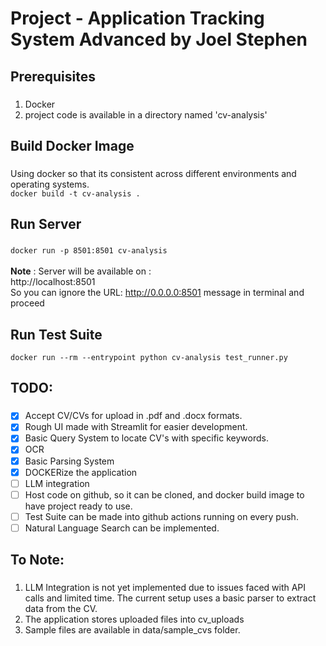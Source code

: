# Project - Application Tracking System Advanced by Joel Stephen

## Prerequisites
###
1. Docker
2. project code is available in a directory named 'cv-analysis'

## Build Docker Image

###

Using docker so that its consistent across different environments and operating systems. \
```docker build -t cv-analysis .```

## Run Server
###
```docker run -p 8501:8501 cv-analysis``` \
\
**Note** : Server will be available on : \
http://localhost:8501 \
So you can ignore the URL: http://0.0.0.0:8501 message in terminal and proceed

## Run Test Suite

```docker run --rm --entrypoint python cv-analysis test_runner.py```

## TODO:

###
- [x] Accept CV/CVs for upload in .pdf and .docx formats.
- [x] Rough UI made with Streamlit for easier development.
- [x] Basic Query System to locate CV's with specific keywords.
- [x] OCR
- [x] Basic Parsing System
- [x] DOCKERize the application
- [ ] LLM integration
- [ ] Host code on github, so it can be cloned, and docker build image to have project ready to use.
- [ ] Test Suite can be made into github actions running on every push.
- [ ] Natural Language Search can be implemented.

## To Note:

###

1. LLM Integration is not yet implemented due to issues faced with API calls and limited time. The current setup uses a basic parser to extract data from the CV.
2. The application stores uploaded files into cv_uploads
3. Sample files are available in data/sample_cvs folder.

